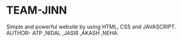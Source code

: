# TEAM-JINN
Simple and powerful website by using HTML, CSS and JAVASCRIPT.
<br>
AUTHOR- ATP ,NIDAL ,JASIR ,AKASH ,NEHA.

